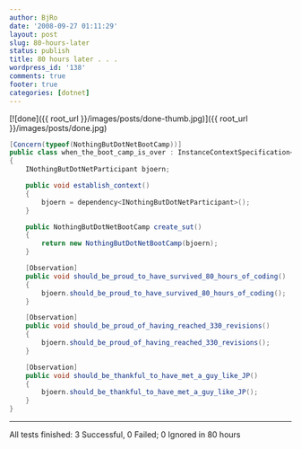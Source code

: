 ```yaml
---
author: BjRo
date: '2008-09-27 01:11:29'
layout: post
slug: 80-hours-later
status: publish
title: 80 hours later . . .
wordpress_id: '138'
comments: true
footer: true
categories: [dotnet]
---
```


[![done]({{ root_url }}/images/posts/done-thumb.jpg)]({{ root_url }}/images/posts/done.jpg)

``` csharp Thank you JP!
[Concern(typeof(NothingButDotNetBootCamp))] 
public class when_the_boot_camp_is_over : InstanceContextSpecification<NothingButDotNetBootCamp> 
{
	INothingButDotNetParticipant bjoern; 

	public void establish_context() 
	{
		bjoern = dependency<INothingButDotNetParticipant>(); 
	} 

	public NothingButDotNetBootCamp create_sut() 
	{ 
		return new NothingButDotNetBootCamp(bjoern); 
	} 

	[Observation] 
	public void should_be_proud_to_have_survived_80_hours_of_coding() 
	{
		bjoern.should_be_proud_to_have_survived_80_hours_of_coding(); 
	}

	[Observation] 
	public void should_be_proud_of_having_reached_330_revisions() 
	{
		bjoern.should_be_proud_of_having_reached_330_revisions(); 
	}

	[Observation] 
	public void should_be_thankful_to_have_met_a_guy_like_JP() 
	{
		bjoern.should_be_thankful_to_have_met_a_guy_like_JP(); 
	} 
}
```
----------------------------------------------------------------------------------------------------------
All tests finished: 3 Successful, 0 Failed; 0 Ignored in 80 hours
